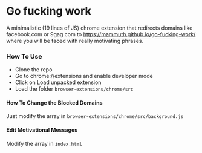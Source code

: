 # Go fucking work

A minimalistic (19 lines of JS) chrome extension that redirects domains like facebook.com or 9gag.com to https://mammuth.github.io/go-fucking-work/ where you will be faced with really motivating phrases.

### How To Use
- Clone the repo
- Go to chrome://extensions and enable developer mode
- Click on Load unpacked extension
- Load the folder `browser-extensions/chrome/src`

#### How To Change the Blocked Domains
Just modify the array in `browser-extensions/chrome/src/background.js`

#### Edit Motivational Messages
Modify the array in `index.html`
